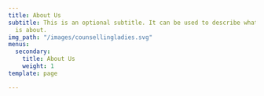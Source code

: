 ```yaml
---
title: About Us
subtitle: This is an optional subtitle. It can be used to describe what this page
  is about.
img_path: "/images/counsellingladies.svg"
menus:
  secondary:
    title: About Us
    weight: 1
template: page

---
```

